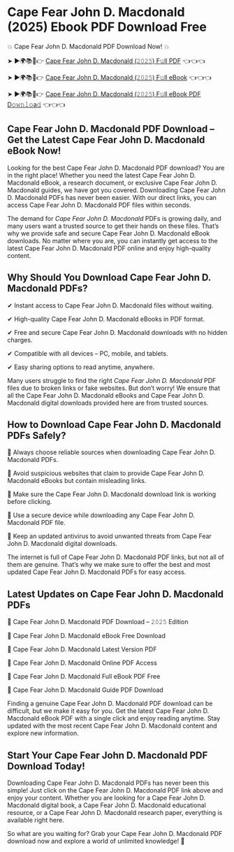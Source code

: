 # Cape Fear John D. Macdonald (2025) Ebook PDF Download Free

💥 Cape Fear John D. Macdonald PDF Download Now! 💥

➤ ►🌍📚📱👉 [Cape Fear John D. Macdonald (𝟸𝟶𝟸𝟻) F𝚞ll PDF](https://getpdf.xyz/cape-fear-john-d.-macdonald) 👈👈👈


➤ ►🌍📚📱👉 [Cape Fear John D. Macdonald (𝟸𝟶𝟸𝟻) F𝚞ll eBook](https://getpdf.xyz/cape-fear-john-d.-macdonald) 👈👈👈


➤ ►🌍📚📱👉 [Cape Fear John D. Macdonald (𝟸𝟶𝟸𝟻) F𝚞ll eBook PDF D𝚘𝚠𝚗𝚕𝚘a𝚍](https://getpdf.xyz/cape-fear-john-d.-macdonald) 👈👈👈


## Cape Fear John D. Macdonald PDF Download – Get the Latest Cape Fear John D. Macdonald eBook Now!

Looking for the best Cape Fear John D. Macdonald PDF download? You are in the right place! Whether you need the latest Cape Fear John D. Macdonald eBook, a research document, or exclusive Cape Fear John D. Macdonald guides, we have got you covered. Downloading Cape Fear John D. Macdonald PDFs has never been easier. With our direct links, you can access Cape Fear John D. Macdonald PDF files within seconds.

The demand for *Cape Fear John D. Macdonald* PDFs is growing daily, and many users want a trusted source to get their hands on these files. That’s why we provide safe and secure Cape Fear John D. Macdonald eBook downloads. No matter where you are, you can instantly get access to the latest Cape Fear John D. Macdonald PDF online and enjoy high-quality content.

## Why Should You Download Cape Fear John D. Macdonald PDFs?

✔ Instant access to Cape Fear John D. Macdonald files without waiting.

✔ High-quality Cape Fear John D. Macdonald eBooks in PDF format.

✔ Free and secure Cape Fear John D. Macdonald downloads with no hidden charges.

✔ Compatible with all devices – PC, mobile, and tablets.

✔ Easy sharing options to read anytime, anywhere.

Many users struggle to find the right *Cape Fear John D. Macdonald* PDF files due to broken links or fake websites. But don’t worry! We ensure that all the Cape Fear John D. Macdonald eBooks and Cape Fear John D. Macdonald digital downloads provided here are from trusted sources.

## How to Download Cape Fear John D. Macdonald PDFs Safely?

📌 Always choose reliable sources when downloading Cape Fear John D. Macdonald PDFs.

📌 Avoid suspicious websites that claim to provide Cape Fear John D. Macdonald eBooks but contain misleading links.

📌 Make sure the Cape Fear John D. Macdonald download link is working before clicking.

📌 Use a secure device while downloading any Cape Fear John D. Macdonald PDF file.

📌 Keep an updated antivirus to avoid unwanted threats from Cape Fear John D. Macdonald digital downloads.

The internet is full of Cape Fear John D. Macdonald PDF links, but not all of them are genuine. That’s why we make sure to offer the best and most updated Cape Fear John D. Macdonald PDFs for easy access.

## Latest Updates on Cape Fear John D. Macdonald PDFs

🔹 Cape Fear John D. Macdonald PDF Download – 𝟸𝟶𝟸𝟻 Edition

🔹 Cape Fear John D. Macdonald eBook Free Download

🔹 Cape Fear John D. Macdonald Latest Version PDF

🔹 Cape Fear John D. Macdonald Online PDF Access

🔹 Cape Fear John D. Macdonald Full eBook PDF Free

🔹 Cape Fear John D. Macdonald Guide PDF Download

Finding a genuine Cape Fear John D. Macdonald PDF download can be difficult, but we make it easy for you. Get the latest Cape Fear John D. Macdonald eBook PDF with a single click and enjoy reading anytime. Stay updated with the most recent Cape Fear John D. Macdonald content and explore new information.

## Start Your Cape Fear John D. Macdonald PDF Download Today!

Downloading Cape Fear John D. Macdonald PDFs has never been this simple! Just click on the Cape Fear John D. Macdonald PDF link above and enjoy your content. Whether you are looking for a Cape Fear John D. Macdonald digital book, a Cape Fear John D. Macdonald educational resource, or a Cape Fear John D. Macdonald research paper, everything is available right here.

So what are you waiting for? Grab your Cape Fear John D. Macdonald PDF download now and explore a world of unlimited knowledge! 🚀